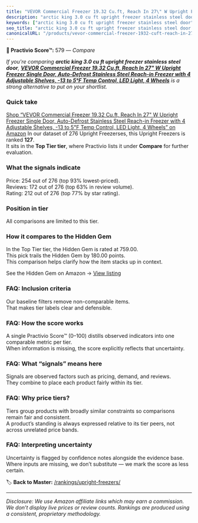 ```yaml
---
title: "VEVOR Commercial Freezer 19.32 Cu.ft, Reach In 27\" W Upright Freezer Single Door, Auto-Defrost Stainless Steel Reach-in Freezer with 4 Adjustable Shelves, -13 to 5℉ Temp Control, LED Light, 4 Wheels"
description: "arctic king 3.0 cu ft upright freezer stainless steel door: Data-driven ranking using the Practivio Score™. Positioned by quality, value, demand, findability,…"
keywords: ["arctic king 3.0 cu ft upright freezer stainless steel door"]
seo_title: "arctic king 3.0 cu ft upright freezer stainless steel door — Compare (2025)"
canonicalURL: "/products/vevor-commercial-freezer-1932-cuft-reach-in-27-w-upright-freezer-single-door-auto-defrost-stainless-steel-reach-in-freezer-with-4-adjustable-shelves-13-to-5F-temp-control-led-light-4-wheels-B0D59YB19L/"
---
```


**🛒 Practivio Score™:** 579 — _Compare_


*If you're comparing **arctic king 3.0 cu ft upright freezer stainless steel door**, **[VEVOR Commercial Freezer 19.32 Cu.ft, Reach In 27" W Upright Freezer Single Door, Auto-Defrost Stainless Steel Reach-in Freezer with 4 Adjustable Shelves, -13 to 5℉ Temp Control, LED Light, 4 Wheels](https://www.amazon.com/dp/B0D59YB19L?tag=practivio-20)** is a strong alternative to put on your shortlist.*
### Quick take
[Shop “VEVOR Commercial Freezer 19.32 Cu.ft, Reach In 27" W Upright Freezer Single Door, Auto-Defrost Stainless Steel Reach-in Freezer with 4 Adjustable Shelves, -13 to 5℉ Temp Control, LED Light, 4 Wheels” on Amazon](https://www.amazon.com/dp/B0D59YB19L?tag=practivio-20)
In our dataset of 276 Upright Freezerses, this Upright Freezers is ranked **127**.  
It sits in the **Top Tier tier**, where Practivio lists it under **Compare** for further evaluation.

### What the signals indicate
Price: 254 out of 276 (top 93% lowest-priced).  
Reviews: 172 out of 276 (top 63% in review volume).  
Rating: 212 out of 276 (top 77% by star rating).  

### Position in tier
All comparisons are limited to this tier.

### How it compares to the Hidden Gem
In the Top Tier tier, the Hidden Gem is rated at 759.00.  
This pick trails the Hidden Gem by 180.00 points.  
This comparison helps clarify how the item stacks up in context.  

See the Hidden Gem on Amazon → [View listing](https://www.amazon.com/dp/B09LHLZFYZ?tag=practivio-20)

### FAQ: Inclusion criteria
Our baseline filters remove non-comparable items.  
That makes tier labels clear and defensible.

### FAQ: How the score works
A single Practivio Score™ (0–100) distills observed indicators into one comparable metric per tier.  
When information is missing, the score explicitly reflects that uncertainty.

### FAQ: What “signals” means here
Signals are observed factors such as pricing, demand, and reviews.  
They combine to place each product fairly within its tier.

### FAQ: Why price tiers?
Tiers group products with broadly similar constraints so comparisons remain fair and consistent.  
A product’s standing is always expressed relative to its tier peers, not across unrelated price bands.

### FAQ: Interpreting uncertainty
Uncertainty is flagged by confidence notes alongside the evidence base.  
Where inputs are missing, we don’t substitute — we mark the score as less certain.

<!-- Missing template for Compare/CompareWithinPriceClass -->


🏷️ **Back to Master:** [/rankings/upright-freezers/](/rankings/upright-freezers/)

---
_Disclosure: We use Amazon affiliate links which may earn a commission. We don’t display live prices or review counts. Rankings are produced using a consistent, proprietary methodology._
